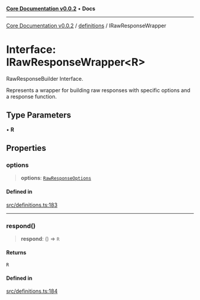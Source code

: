 [**Core Documentation v0.0.2**](../../README.md) • **Docs**

***

[Core Documentation v0.0.2](../../modules.md) / [definitions](../README.md) / IRawResponseWrapper

# Interface: IRawResponseWrapper\<R\>

RawResponseBuilder Interface.

Represents a wrapper for building raw responses with specific options and a response function.

## Type Parameters

• **R**

## Properties

### options

> **options**: [`RawResponseOptions`](RawResponseOptions.md)

#### Defined in

[src/definitions.ts:183](https://github.com/stonemjs/core/blob/dd7eaec566465ef84c36b87b824f8ea9ab76e8fa/src/definitions.ts#L183)

***

### respond()

> **respond**: () => `R`

#### Returns

`R`

#### Defined in

[src/definitions.ts:184](https://github.com/stonemjs/core/blob/dd7eaec566465ef84c36b87b824f8ea9ab76e8fa/src/definitions.ts#L184)
